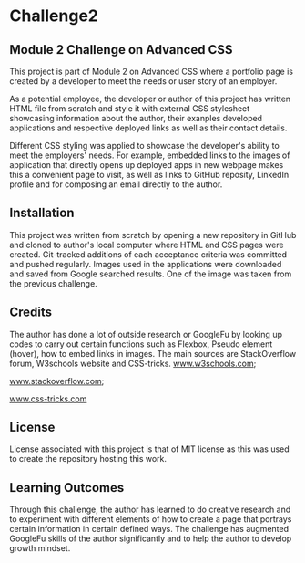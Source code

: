 # Challenge2
## Module 2 Challenge on Advanced CSS

This project is part of Module 2 on Advanced CSS where a portfolio
page is created by a developer to meet the needs or user story of an employer.

As a potential employee, the developer or author of this project has written HTML file from scratch and style it with external CSS stylesheet showcasing information about the author, their exanples developed applications and respective deployed links as well as their contact details. 

Different CSS styling was applied to showcase the developer's ability to meet the employers' needs. For example, embedded links to the images of application that directly opens up deployed apps in new webpage makes this a convenient page to visit, as well as links to GitHub reposity, LinkedIn profile and for composing an email directly to the author.

## Installation
This project was written from scratch by opening a new repository in GitHub and cloned to author's local computer where HTML and CSS pages were created. Git-tracked additions of each acceptance criteria was committed and pushed regularly. 
Images used in the applications were downloaded and saved from Google searched results. One of the image was taken from the previous challenge.

## Credits
The author has done a lot of outside research or GoogleFu by looking up codes to carry out certain functions such as Flexbox, Pseudo element (hover), how to embed links in images. The main sources are StackOverflow forum, W3schools website and CSS-tricks.
www.w3schools.com;

www.stackoverflow.com;

www.css-tricks.com

## License
License associated with this project is that of MIT license as this was used to create the repository hosting this work.

## Learning Outcomes
Through this challenge, the author has learned to do creative research and to experiment with different elements of how to create a page that portrays certain information in certain defined ways. The challenge has augmented GoogleFu skills of the author significantly and to help the author to develop growth mindset.